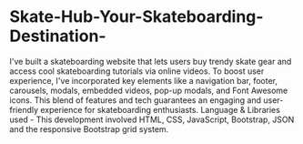 # Skate-Hub-Your-Skateboarding-Destination-
I've built a skateboarding website that lets users buy trendy skate gear and access cool skateboarding tutorials via online videos.
To boost user experience, I've incorporated key elements like a navigation bar, footer, carousels, modals, embedded videos, pop-up modals, and Font Awesome icons. This blend of features and tech guarantees an engaging and user-friendly experience for skateboarding enthusiasts.
Language & Libraries used - This development involved HTML, CSS, JavaScript, Bootstrap, JSON and the responsive Bootstrap grid system. 

